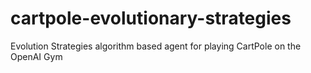# cartpole-evolutionary-strategies
Evolution Strategies algorithm based agent for playing CartPole on the OpenAI Gym

